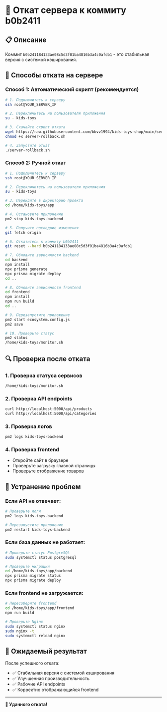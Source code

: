 # 🔄 Откат сервера к коммиту b0b2411

## 📋 Описание

Коммит `b0b241184133ae08c5d3f01ba4816b3a4c0afdb1` - это стабильная версия с системой кэширования.

## 🚀 Способы отката на сервере

### Способ 1: Автоматический скрипт (рекомендуется)

```bash
# 1. Подключитесь к серверу
ssh root@YOUR_SERVER_IP

# 2. Переключитесь на пользователя приложения
su - kids-toys

# 3. Скачайте скрипт отката
wget https://raw.githubusercontent.com/bbvv1994/kids-toys-shop/main/server-rollback.sh
chmod +x server-rollback.sh

# 4. Запустите откат
./server-rollback.sh
```

### Способ 2: Ручной откат

```bash
# 1. Подключитесь к серверу
ssh root@YOUR_SERVER_IP

# 2. Переключитесь на пользователя приложения
su - kids-toys

# 3. Перейдите в директорию проекта
cd /home/kids-toys/app

# 4. Остановите приложение
pm2 stop kids-toys-backend

# 5. Получите последние изменения
git fetch origin

# 6. Откатитесь к коммиту b0b2411
git reset --hard b0b241184133ae08c5d3f01ba4816b3a4c0afdb1

# 7. Обновите зависимости backend
cd backend
npm install
npx prisma generate
npx prisma migrate deploy
cd ..

# 8. Обновите зависимости frontend
cd frontend
npm install
npm run build
cd ..

# 9. Перезапустите приложение
pm2 start ecosystem.config.js
pm2 save

# 10. Проверьте статус
pm2 status
/home/kids-toys/monitor.sh
```

## 🔍 Проверка после отката

### 1. Проверка статуса сервисов
```bash
/home/kids-toys/monitor.sh
```

### 2. Проверка API endpoints
```bash
curl http://localhost:5000/api/products
curl http://localhost:5000/api/categories
```

### 3. Проверка логов
```bash
pm2 logs kids-toys-backend
```

### 4. Проверка frontend
- Откройте сайт в браузере
- Проверьте загрузку главной страницы
- Проверьте отображение товаров

## 🚨 Устранение проблем

### Если API не отвечает:
```bash
# Проверьте логи
pm2 logs kids-toys-backend

# Перезапустите приложение
pm2 restart kids-toys-backend
```

### Если база данных не работает:
```bash
# Проверьте статус PostgreSQL
sudo systemctl status postgresql

# Проверьте миграции
cd /home/kids-toys/app/backend
npx prisma migrate status
npx prisma migrate deploy
```

### Если frontend не загружается:
```bash
# Пересоберите frontend
cd /home/kids-toys/app/frontend
npm run build

# Проверьте Nginx
sudo systemctl status nginx
sudo nginx -t
sudo systemctl reload nginx
```

## 🎯 Ожидаемый результат

После успешного отката:
- ✅ Стабильная версия с системой кэширования
- ✅ Улучшенная производительность
- ✅ Рабочие API endpoints
- ✅ Корректно отображающийся frontend

---

**🎉 Удачного отката!**
